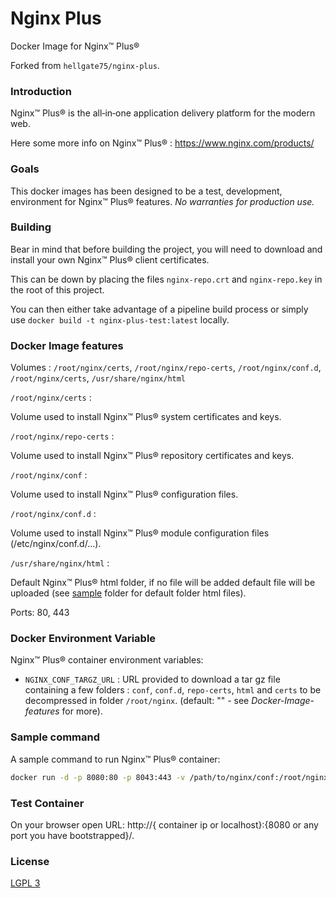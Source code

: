 # Nginx Plus

Docker Image for Nginx™ Plus®

Forked from `hellgate75/nginx-plus`.


### Introduction ###

Nginx™ Plus® is the all‑in‑one application delivery platform for the modern web.

Here some more info on Nginx™ Plus® :
https://www.nginx.com/products/

### Goals ###

This docker images has been designed to be a test, development, environment for Nginx™ Plus® features.
*No warranties for production use.*

### Building ###

Bear in mind that before building the project, you will need to download and install your own Nginx™ Plus® client certificates.

This can be down by placing the files `nginx-repo.crt` and `nginx-repo.key` in the root of this project.

You can then either take advantage of a pipeline build process or simply use `docker build -t nginx-plus-test:latest` locally.

### Docker Image features ###

Volumes : `/root/nginx/certs`, `/root/nginx/repo-certs`, `/root/nginx/conf.d`, `/root/nginx/certs`, `/usr/share/nginx/html`

`/root/nginx/certs` :

  Volume used to install Nginx™ Plus® system certificates and keys.

`/root/nginx/repo-certs` :

  Volume used to install Nginx™ Plus® repository certificates and keys.

`/root/nginx/conf` :

  Volume used to install Nginx™ Plus® configuration files.

`/root/nginx/conf.d` :

  Volume used to install Nginx™ Plus® module configuration files (/etc/nginx/conf.d/...).

`/usr/share/nginx/html` :

Default Nginx™ Plus® html folder, if no file will be added default file will be uploaded (see [sample](https://github.com/svenagnew/nginx-plus/tree/master/samples) folder for default folder html files).

Ports: 80, 443

### Docker Environment Variable ###

Nginx™ Plus® container environment variables:

* `NGINX_CONF_TARGZ_URL` : URL provided to download a tar gz file containing a few folders : `conf`, `conf.d`, `repo-certs`, `html` and `certs` to be decompressed in folder `/root/nginx`. (default: "" - see *Docker-Image-features* for more).

### Sample command ###

A sample command to run Nginx™ Plus® container:

```bash
docker run -d -p 8080:80 -p 8043:443 -v /path/to/nginx/conf:/root/nginx/conf -v /path/to/nginx/certs:/root/nginx/certs --name my-nginx-plus hellgate75/nginx-plus:latest
```

### Test Container ###

On your browser open URL: http://{ container ip or localhost}:{8080 or any port you have bootstrapped}/.


### License ###

[LGPL 3](/LICENSE)
